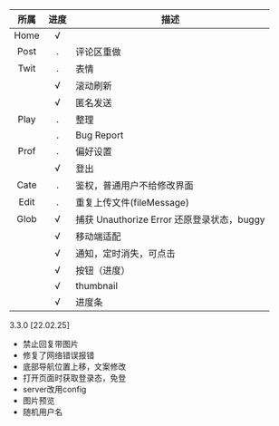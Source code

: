 | 所属 | 进度 | 描述 |
| :-:  |:-:|  -  |
| Home | √ |  |
| Post | . | 评论区重做 |
| Twit | . | 表情 |
|      | √ | 滚动刷新 |
|      | √ | 匿名发送 |
| Play | . | 整理 |
|      | . | Bug Report |
| Prof | . | 偏好设置 |
|      | √ | 登出 |
| Cate | . | 鉴权，普通用户不给修改界面 |
| Edit | . | 重复上传文件(fileMessage) |
| Glob | √ | 捕获 Unauthorize Error 还原登录状态，buggy |
|      | √ | 移动端适配 |
|      | √ | 通知，定时消失，可点击 |
|      | √ | 按钮（进度） |
|      | √ | thumbnail |
|      | √ | 进度条 |

3.3.0 [22.02.25]
- 禁止回复带图片
- 修复了网络错误报错
- 底部导航位置上移，文案修改
- 打开页面时获取登录态，免登
- server改用config
- 图片预览
- 随机用户名